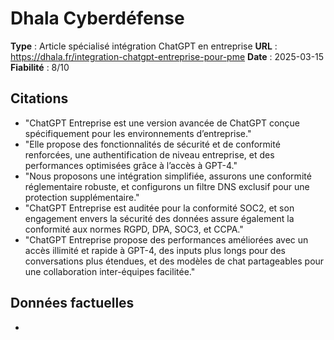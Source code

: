 # Dhala Cyberdéfense

**Type** : Article spécialisé intégration ChatGPT en entreprise
**URL** : https://dhala.fr/integration-chatgpt-entreprise-pour-pme
**Date** : 2025-03-15
**Fiabilité** : 8/10

## Citations

* "ChatGPT Entreprise est une version avancée de ChatGPT conçue spécifiquement pour les environnements d’entreprise."
* "Elle propose des fonctionnalités de sécurité et de conformité renforcées, une authentification de niveau entreprise, et des performances optimisées grâce à l’accès à GPT-4."
* "Nous proposons une intégration simplifiée, assurons une conformité réglementaire robuste, et configurons un filtre DNS exclusif pour une protection supplémentaire."
* "ChatGPT Entreprise est auditée pour la conformité SOC2, et son engagement envers la sécurité des données assure également la conformité aux normes RGPD, DPA, SOC3, et CCPA."
* "ChatGPT Entreprise propose des performances améliorées avec un accès illimité et rapide à GPT-4, des inputs plus longs pour des conversations plus étendues, et des modèles de chat partageables pour une collaboration inter-équipes facilitée."

## Données factuelles

- 
